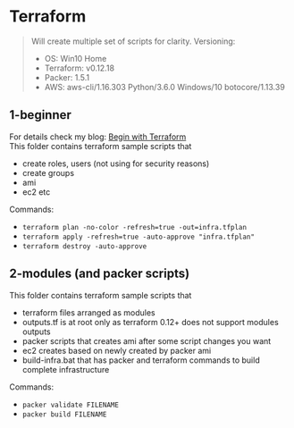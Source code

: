 # Terraform

> Will create multiple set of scripts for clarity.
> Versioning: 
>    - OS: Win10 Home
>    - Terraform: v0.12.18
>    - Packer: 1.5.1
>    - AWS: aws-cli/1.16.303 Python/3.6.0 Windows/10 botocore/1.13.39

## 1-beginner 
For details check my blog: [Begin with Terraform](http://sv-technical.blogspot.com/2019/12/terraform.html)<br>
This folder contains terraform sample scripts that
  - create roles, users (not using for security reasons)
  - create groups
  - ami
  - ec2 etc

Commands:
 - `terraform plan -no-color -refresh=true -out=infra.tfplan`
 - `terraform apply -refresh=true -auto-approve "infra.tfplan"`
 - `terraform destroy -auto-approve`
 
## 2-modules (and packer scripts) 
This folder contains terraform sample scripts that
  - terraform files arranged as modules
  - outputs.tf is at root only as terraform 0.12+ does not support modules outputs
  - packer scripts that creates ami after some script changes you want
  - ec2 creates based on newly created by packer ami
  - build-infra.bat that has packer and terraform commands to build complete infrastructure

Commands:
 - `packer validate FILENAME`
 - `packer build FILENAME`
